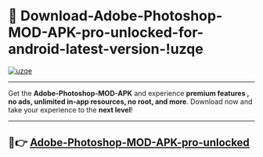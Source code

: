 # 👯 Download-Adobe-Photoshop-MOD-APK-pro-unlocked-for-android-latest-version-!uzqe

[![uzqe](https://i.imgur.com/nxixhi8.png)](https://appsnew.pages.dev?q=Adobe+Photoshop+MOD+APK&ref=uzqe)

---

Get the **Adobe-Photoshop-MOD-APK** and experience **premium features , no ads, unlimited in-app resources, no root, and more**. Download now and take your experience to the **next level**!

---

## 🚀👉 [Adobe-Photoshop-MOD-APK-pro-unlocked](https://appsnew.pages.dev?q=Adobe+Photoshop+MOD+APK&ref=uzqe)